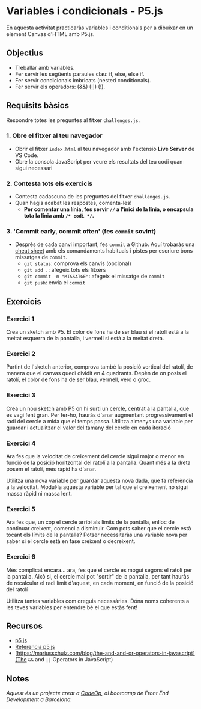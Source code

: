 # Variables i condicionals - P5.js

En aquesta activitat practicaràs variables i conditionals per a dibuixar en un element Canvas d'HTML amb P5.js.

## Objectius

- Treballar amb variables.
- Fer servir les següents paraules clau: if, else, else if.
- Fer servir condicionals imbricats (nested conditionals).
- Fer servir els operadors: (&&) (||) (!).

## Requisits bàsics

Respondre totes les preguntes al fitxer `challenges.js`.

### 1. Obre el fitxer al teu navegador

- Obrir el fitxer `index.html` al teu navegador amb l'extensió **Live Server** de VS Code.
- Obre la consola JavaScript per veure els resultats del teu codi quan sigui necessari

### 2. Contesta tots els exercicis

- Contesta cadascuna de les preguntes del fitxer `challenges.js`.
- Quan hagis acabat les respostes, comenta-les!
  - **Per comentar una línia, fes servir `//` a l'inici de la línia, o encapsula tota la línia amb `/* codi */`.**

### 3. 'Commit early, commit often' (fes `commit` sovint)

- Després de cada canvi important, fes `commit` a Github. Aquí trobaràs una [cheat sheet](https://www.git-tower.com/blog/git-cheat-sheet) amb els comandaments habituals i pistes per escriure bons missatges de `commit`.
  - `git status`: comprova els canvis (opcional)
  - `git add .`: afegeix tots els fitxers
  - `git commit -m "MISSATGE"`: afegeix el missatge de `commit`
  - `git push`: envia el `commit`

## Exercicis

### Exercici 1

Crea un sketch amb P5. El color de fons ha de ser blau si el ratolí està a la meitat esquerra de la pantalla, i vermell si està a la meitat dreta.

### Exercici 2

Partint de l'sketch anterior, comprova també la posició vertical del ratolí, de manera que el canvas quedi dividit en 4 quadrants. Depèn de on posis el ratolí, el color de fons ha de ser blau, vermell, verd o groc.

### Exercici 3

Crea un nou sketch amb P5 on hi surti un cercle, centrat a la pantalla, que es vagi fent gran.
Per fer-ho, hauràs d'anar augmentant progressivament el radi del cercle a mida que el temps passa. Utilitza almenys una variable per guardar i actualitzar el valor del tamany del cercle en cada iteració

### Exercici 4

Ara fes que la velocitat de creixement del cercle sigui major o menor en funció de la posició horitzontal del ratolí a la pantalla. Quant més a la dreta posem el ratolí, més ràpid ha d'anar.

Utilitza una nova variable per guardar aquesta nova dada, que fa referència a la velocitat. Modul·la aquesta variable per tal que el creixement no sigui massa ràpid ni massa lent.

### Exercici 5

Ara fes que, un cop el cercle arribi als límits de la pantalla, enlloc de continuar creixent, comenci a disminuir. Com pots saber que el cercle està tocant els límits de la pantalla? Potser necessitaràs una variable nova per saber si el cercle està en fase creixent o decreixent.

### Exercici 6

Més complicat encara... ara, fes que el cercle es mogui segons el ratolí per la pantalla. Això si, el cercle mai pot "sortir" de la pantalla, per tant hauràs de recalcular el radi límit d'aquest, en cada moment, en funció de la posició del ratolí

Utilitza tantes variables com creguis necessàries. Dóna noms coherents a les teves variables per entendre bé el que estàs fent!

## Recursos

- [p5.js](https://p5js.org/es/)
- [Referencia p5.js](https://p5js.org/es/reference/)
- [https://mariusschulz.com/blog/the-and-and-or-operators-in-javascript](The `&&` and `||` Operators in JavaScript)

## Notes

_Aquest és un projecte creat a [CodeOp](http://CodeOp.tech), al bootcamp de Front End Development a Barcelona._
